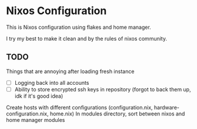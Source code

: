 # Nixos Configuration

This is Nixos configuration using flakes and home manager.

I try my best to make it clean and by the rules of nixos community.


## TODO

Things that are annoying after loading fresh instance

- [ ] Logging back into all accounts
- [ ] Ability to store encrypted ssh keys in repository (forgot to back them up, idk if it's good idea)

Create hosts with different configurations (configuration.nix, hardware-configuration.nix, home.nix)
In modules directory, sort between nixos and home manager modules
